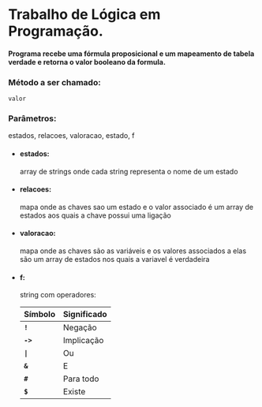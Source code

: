 # Trabalho de Lógica em Programação.

#### Programa recebe uma fórmula proposicional e um mapeamento de tabela verdade e retorna o valor booleano da formula.

### Método a ser chamado: 
    valor

### Parâmetros: 

estados, relacoes, valoracao, estado, f

- #### estados:
    array de strings onde cada string representa o nome de um estado
- #### relacoes:
    mapa onde as chaves sao um estado e o valor associado é um array de estados aos quais a chave possui uma ligação
- #### valoracao:
    mapa onde as chaves são as variáveis e os valores associados a elas são um array de estados nos quais a variavel é verdadeira
- #### f:
    string com operadores:
    
    | Símbolo  | Significado |
    | ------------- | ------------- |
    | <b>`!`</b>  | Negação  |
    | <b>`->`</b>  | Implicação  |
    | <b>`\|`</b>  | Ou  |
    | <b>`&`</b>  | E  |
    | <b>`#`</b>  | Para todo  |
    | <b>`$`</b>  | Existe  |


